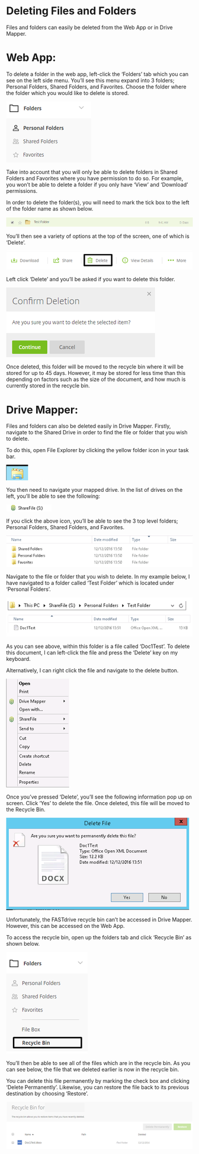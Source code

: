 # Deleting Files and Folders

Files and folders can easily be deleted from the Web App or in Drive Mapper.

# Web App:

To delete a folder in the web app, left-click the ‘Folders’ tab which you can see on the left side menu. You’ll see this menu expand into 3 folders; Personal Folders, Shared Folders, and Favorites. Choose the folder where the folder which you would like to delete is stored.

![Image97](files/Image97.PNG)

Take into account that you will only be able to delete folders in Shared Folders and Favorites where you have permission to do so. For example, you won’t be able to delete a folder if you only have ‘View’ and ‘Download’ permissions.

In order to delete the folder(s), you will need to mark the tick box to the left of the folder name as shown below.

![Image98](files/Image98.PNG)

You’ll then see a variety of options at the top of the screen, one of which is ‘Delete’.

![Image99](files/Image99.PNG)

Left click ‘Delete’ and you’ll be asked if you want to delete this folder.

![Image100](files/Image100.PNG)

Once deleted, this folder will be moved to the recycle bin where it will be stored for up to 45 days. However, it may be stored for less time than this depending on factors such as the size of the document, and how much is currently stored in the recycle bin.

# Drive Mapper:

Files and folders can also be deleted easily in Drive Mapper. Firstly, navigate to the Shared Drive in order to find the file or folder that you wish to delete.

To do this, open File Explorer by clicking the yellow folder icon in your task bar.

![Image101](files/Image101.PNG)

You then need to navigate your mapped drive. In the list of drives on the left, you’ll be able to see the following:

![Image102](files/Image102.PNG)

If you click the above icon, you’ll be able to see the 3 top level folders; Personal Folders, Shared Folders, and Favorites.

![Image103](files/Image103.PNG)

Navigate to the file or folder that you wish to delete. In my example below, I have navigated to a folder called ‘Test Folder’ which is located under ‘Personal Folders’.

![Image104](files/Image104.PNG)

As you can see above, within this folder is a file called ‘Doc1Test’. To delete this document, I can left-click the file and press the ‘Delete’ key on my keyboard.

Alternatively, I can right click the file and navigate to the delete button.

![Image105](files/Image105.PNG)

Once you’ve pressed ‘Delete’, you’ll see the following information pop up on screen. Click ‘Yes’ to delete the file. Once deleted, this file will be moved to the Recycle Bin.

![Image106](files/Image106.PNG)

Unfortunately, the FASTdrive recycle bin can’t be accessed in Drive Mapper. However, this can be accessed on the Web App.

To access the recycle bin, open up the folders tab and click ‘Recycle Bin’ as shown below.

![Image107](files/Image107.PNG)

You’ll then be able to see all of the files which are in the recycle bin. As you can see below, the file that we deleted earlier is now in the recycle bin.

You can delete this file permanently by marking the check box and clicking ‘Delete Permanently’. Likewise, you can restore the file back to its previous destination by choosing ‘Restore’.

![Image108](files/Image108.PNG)
